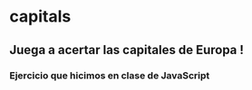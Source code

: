 # capitals

## Juega a acertar las capitales de Europa !

### Ejercicio que hicimos en clase de JavaScript
